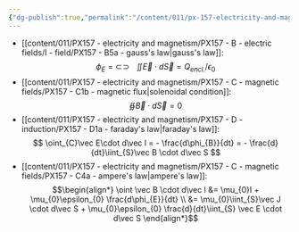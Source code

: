 ```yaml
---
{"dg-publish":true,"permalink":"/content/011/px-157-electricity-and-magnetism/px-157-d-induction/px-157-dx2-maxwell-s-equations/","created":"2024-10-01T18:27:10.263+01:00","updated":"2024-11-26T20:11:05.899+00:00"}
---
```


- [[content/011/PX157 - electricity and magnetism/PX157 - B - electric fields/I - field/PX157 - B5a - gauss's law\|gauss's law]]:
$$
\newcommand{\oiint}{\subset\!\supset \!\!\!\!\!\!\!\!\!\!\iint} \phi_{E}= \oiint \vec E \cdot d\vec S = Q_{encl.}/\epsilon_{0}
$$
- [[content/011/PX157 - electricity and magnetism/PX157 - C - magnetic fields/PX157 - C1b - magnetic flux\|solenoidal condition]]:
$$
\oiint \vec B\cdot d\vec S = 0
$$
- [[content/011/PX157 - electricity and magnetism/PX157 - D - induction/PX157 - D1a - faraday's law\|faraday's law]]:
$$
\oint_{C}\vec E\cdot d\vec l = - \frac{d\phi_{B}}{dt} = - \frac{d}{dt}\iint_{S}\vec B \cdot d\vec S
$$
- [[content/011/PX157 - electricity and magnetism/PX157 - C - magnetic fields/PX157 - C4a - ampere's law\|ampere's law]]:
$$\begin{align*}
	\oint \vec B \cdot d\vec l &= \mu_{0}I + \mu_{0}\epsilon_{0} \frac{d\phi_{E}}{dt} \\
	&= \mu_{0}\iint_{S}\vec J \cdot d\vec S + \mu_{0}\epsilon_{0} \frac{d}{dt}\iint_{S} \vec E \cdot d\vec S
\end{align*}$$

